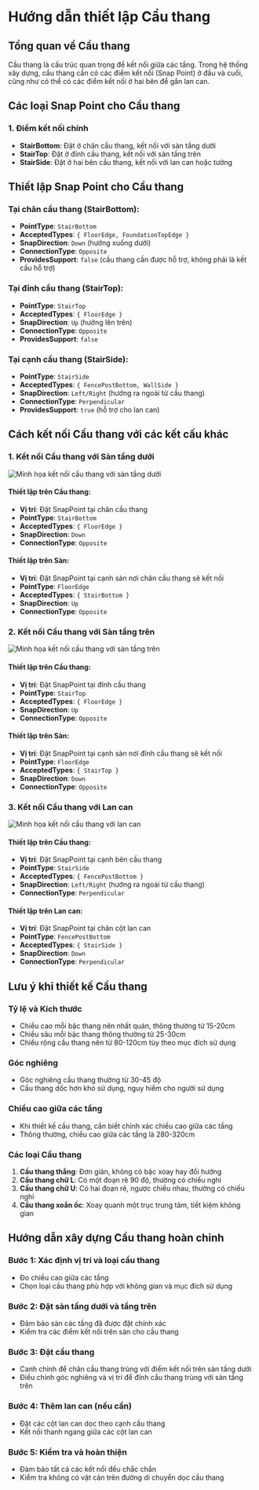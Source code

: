 # Hướng dẫn thiết lập Cầu thang

## Tổng quan về Cầu thang
Cầu thang là cấu trúc quan trọng để kết nối giữa các tầng. Trong hệ thống xây dựng, cầu thang cần có các điểm kết nối (Snap Point) ở đầu và cuối, cũng như có thể có các điểm kết nối ở hai bên để gắn lan can.

## Các loại Snap Point cho Cầu thang

### 1. Điểm kết nối chính
- **StairBottom**: Đặt ở chân cầu thang, kết nối với sàn tầng dưới
- **StairTop**: Đặt ở đỉnh cầu thang, kết nối với sàn tầng trên
- **StairSide**: Đặt ở hai bên cầu thang, kết nối với lan can hoặc tường

## Thiết lập Snap Point cho Cầu thang

### Tại chân cầu thang (StairBottom):
- **PointType**: `StairBottom`
- **AcceptedTypes**: `{ FloorEdge, FoundationTopEdge }`
- **SnapDirection**: `Down` (hướng xuống dưới)
- **ConnectionType**: `Opposite`
- **ProvidesSupport**: `false` (cầu thang cần được hỗ trợ, không phải là kết cấu hỗ trợ)

### Tại đỉnh cầu thang (StairTop):
- **PointType**: `StairTop`
- **AcceptedTypes**: `{ FloorEdge }`
- **SnapDirection**: `Up` (hướng lên trên)
- **ConnectionType**: `Opposite`
- **ProvidesSupport**: `false`

### Tại cạnh cầu thang (StairSide):
- **PointType**: `StairSide`
- **AcceptedTypes**: `{ FencePostBottom, WallSide }`
- **SnapDirection**: `Left/Right` (hướng ra ngoài từ cầu thang)
- **ConnectionType**: `Perpendicular`
- **ProvidesSupport**: `true` (hỗ trợ cho lan can)

## Cách kết nối Cầu thang với các kết cấu khác

### 1. Kết nối Cầu thang với Sàn tầng dưới
![Minh họa kết nối cầu thang với sàn tầng dưới](Images/StairToLowerFloor.png)

#### Thiết lập trên Cầu thang:
- **Vị trí**: Đặt SnapPoint tại chân cầu thang
- **PointType**: `StairBottom`
- **AcceptedTypes**: `{ FloorEdge }`
- **SnapDirection**: `Down`
- **ConnectionType**: `Opposite`

#### Thiết lập trên Sàn:
- **Vị trí**: Đặt SnapPoint tại cạnh sàn nơi chân cầu thang sẽ kết nối
- **PointType**: `FloorEdge`
- **AcceptedTypes**: `{ StairBottom }`
- **SnapDirection**: `Up`
- **ConnectionType**: `Opposite`

### 2. Kết nối Cầu thang với Sàn tầng trên
![Minh họa kết nối cầu thang với sàn tầng trên](Images/StairToUpperFloor.png)

#### Thiết lập trên Cầu thang:
- **Vị trí**: Đặt SnapPoint tại đỉnh cầu thang
- **PointType**: `StairTop`
- **AcceptedTypes**: `{ FloorEdge }`
- **SnapDirection**: `Up`
- **ConnectionType**: `Opposite`

#### Thiết lập trên Sàn:
- **Vị trí**: Đặt SnapPoint tại cạnh sàn nơi đỉnh cầu thang sẽ kết nối
- **PointType**: `FloorEdge`
- **AcceptedTypes**: `{ StairTop }`
- **SnapDirection**: `Down`
- **ConnectionType**: `Opposite`

### 3. Kết nối Cầu thang với Lan can
![Minh họa kết nối cầu thang với lan can](Images/StairToRailing.png)

#### Thiết lập trên Cầu thang:
- **Vị trí**: Đặt SnapPoint tại cạnh bên cầu thang
- **PointType**: `StairSide`
- **AcceptedTypes**: `{ FencePostBottom }`
- **SnapDirection**: `Left/Right` (hướng ra ngoài từ cầu thang)
- **ConnectionType**: `Perpendicular`

#### Thiết lập trên Lan can:
- **Vị trí**: Đặt SnapPoint tại chân cột lan can
- **PointType**: `FencePostBottom`
- **AcceptedTypes**: `{ StairSide }`
- **SnapDirection**: `Down`
- **ConnectionType**: `Perpendicular`

## Lưu ý khi thiết kế Cầu thang

### Tỷ lệ và Kích thước
- Chiều cao mỗi bậc thang nên nhất quán, thông thường từ 15-20cm
- Chiều sâu mỗi bậc thang thông thường từ 25-30cm
- Chiều rộng cầu thang nên từ 80-120cm tùy theo mục đích sử dụng

### Góc nghiêng
- Góc nghiêng cầu thang thường từ 30-45 độ
- Cầu thang dốc hơn khó sử dụng, nguy hiểm cho người sử dụng

### Chiều cao giữa các tầng
- Khi thiết kế cầu thang, cần biết chính xác chiều cao giữa các tầng
- Thông thường, chiều cao giữa các tầng là 280-320cm

### Các loại Cầu thang
1. **Cầu thang thẳng**: Đơn giản, không có bậc xoay hay đổi hướng
2. **Cầu thang chữ L**: Có một đoạn rẽ 90 độ, thường có chiếu nghỉ
3. **Cầu thang chữ U**: Có hai đoạn rẽ, ngược chiều nhau, thường có chiếu nghỉ
4. **Cầu thang xoắn ốc**: Xoay quanh một trục trung tâm, tiết kiệm không gian

## Hướng dẫn xây dựng Cầu thang hoàn chỉnh

### Bước 1: Xác định vị trí và loại cầu thang
- Đo chiều cao giữa các tầng
- Chọn loại cầu thang phù hợp với không gian và mục đích sử dụng

### Bước 2: Đặt sàn tầng dưới và tầng trên
- Đảm bảo sàn các tầng đã được đặt chính xác
- Kiểm tra các điểm kết nối trên sàn cho cầu thang

### Bước 3: Đặt cầu thang
- Canh chỉnh để chân cầu thang trùng với điểm kết nối trên sàn tầng dưới
- Điều chỉnh góc nghiêng và vị trí để đỉnh cầu thang trùng với sàn tầng trên

### Bước 4: Thêm lan can (nếu cần)
- Đặt các cột lan can dọc theo cạnh cầu thang
- Kết nối thanh ngang giữa các cột lan can

### Bước 5: Kiểm tra và hoàn thiện
- Đảm bảo tất cả các kết nối đều chắc chắn
- Kiểm tra không có vật cản trên đường di chuyển dọc cầu thang

